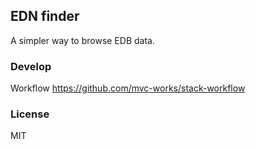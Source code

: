 
EDN finder
----

A simpler way to browse EDB data.

### Develop

Workflow https://github.com/mvc-works/stack-workflow

### License

MIT
